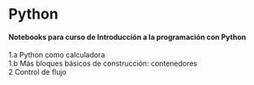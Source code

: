 # Python

#### Notebooks para curso de Introducción a la programación con Python

1.a Python como calculadora <br/>
1.b Más bloques básicos de construcción: contenedores<br/>
2   Control de flujo<br/>

